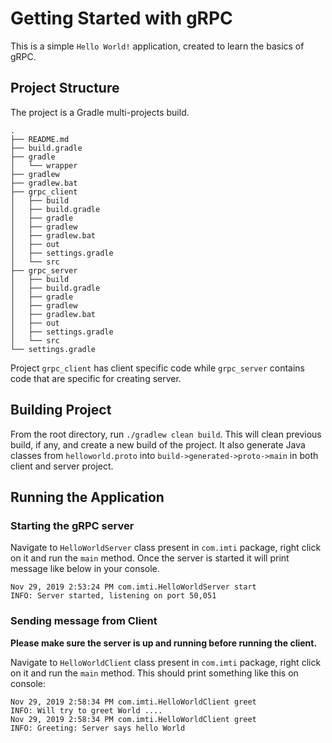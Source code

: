 # Getting Started with gRPC

This is a simple `Hello World!` application, created to learn the basics of gRPC.

## Project Structure
The project is a Gradle multi-projects build. 

````
.
├── README.md
├── build.gradle
├── gradle
│   └── wrapper
├── gradlew
├── gradlew.bat
├── grpc_client
│   ├── build
│   ├── build.gradle
│   ├── gradle
│   ├── gradlew
│   ├── gradlew.bat
│   ├── out
│   ├── settings.gradle
│   └── src
├── grpc_server
│   ├── build
│   ├── build.gradle
│   ├── gradle
│   ├── gradlew
│   ├── gradlew.bat
│   ├── out
│   ├── settings.gradle
│   └── src
└── settings.gradle
````

Project `grpc_client` has client specific code while `grpc_server` contains code that are specific for creating server.


## Building Project
From the root directory, run `./gradlew clean build`. This will clean previous build, if any, and create a new build of the project. It also generate Java classes from `helloworld.proto` into `build->generated->proto->main` in both client and server project.

## Running the Application

###  Starting the gRPC server
Navigate to `HelloWorldServer` class present in `com.imti` package, right click on it and run the `main` method. Once the server is started it will print message like below in your console.
````
Nov 29, 2019 2:53:24 PM com.imti.HelloWorldServer start
INFO: Server started, listening on port 50,051
````

### Sending message from Client
 
 __Please make sure the server is up and running before running the client.__

Navigate to `HelloWorldClient` class present in `com.imti` package, right click on it and run the `main` method. This should print something like this on console:
````
Nov 29, 2019 2:58:34 PM com.imti.HelloWorldClient greet
INFO: Will try to greet World .... 
Nov 29, 2019 2:58:34 PM com.imti.HelloWorldClient greet
INFO: Greeting: Server says hello World 



````


